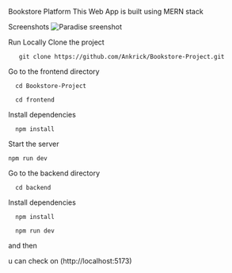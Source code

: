 Bookstore Platform
This Web App is built using MERN stack


Screenshots
![Paradise sreenshot](https://github.com/Ankrick/Bookstore-Project/assets/85818120/38dbf785-8266-4fb2-9ead-448e01bfc7d6)


Run Locally
Clone the project
```
   git clone https://github.com/Ankrick/Bookstore-Project.git
```
   
Go to the frontend directory

```
  cd Bookstore-Project
  
  cd frontend
```
Install dependencies
```
  npm install
```
Start the server

```
npm run dev
```

Go to the backend directory
```
  cd backend
```
  Install dependencies
```
  npm install

  npm run dev
```
and then

u can check on (http://localhost:5173)
